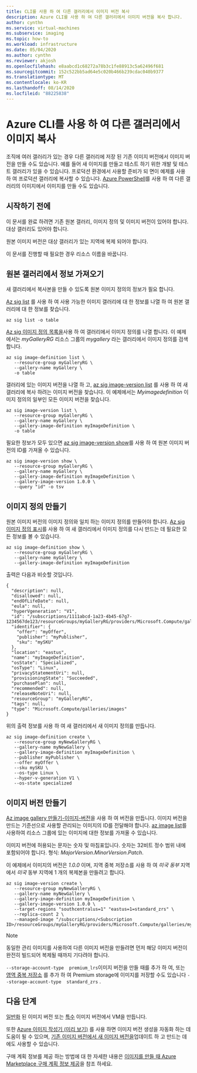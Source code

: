 ```yaml
---
title: CLI를 사용 하 여 다른 갤러리에서 이미지 버전 복사
description: Azure CLI를 사용 하 여 다른 갤러리에서 이미지 버전을 복사 합니다.
author: cynthn
ms.service: virtual-machines
ms.subservice: imaging
ms.topic: how-to
ms.workload: infrastructure
ms.date: 05/04/2020
ms.author: cynthn
ms.reviewer: akjosh
ms.openlocfilehash: e8aabcd1c68272a78b3c1fe88913c5a62496f681
ms.sourcegitcommit: 152c522bb5ad64e5c020b466b239cdac040b9377
ms.translationtype: MT
ms.contentlocale: ko-KR
ms.lasthandoff: 08/14/2020
ms.locfileid: "88225838"
---
```

# <a name="copy-an-image-from-another-gallery-using-the-azure-cli"></a>Azure CLI를 사용 하 여 다른 갤러리에서 이미지 복사

조직에 여러 갤러리가 있는 경우 다른 갤러리에 저장 된 기존 이미지 버전에서 이미지 버전을 만들 수도 있습니다. 예를 들어 새 이미지를 만들고 테스트 하기 위한 개발 및 테스트 갤러리가 있을 수 있습니다. 프로덕션 환경에서 사용할 준비가 되 면이 예제를 사용 하 여 프로덕션 갤러리에 복사할 수 있습니다. [Azure PowerShell](image-version-another-gallery-powershell.md)를 사용 하 여 다른 갤러리의 이미지에서 이미지를 만들 수도 있습니다.



## <a name="before-you-begin"></a>시작하기 전에

이 문서를 완료 하려면 기존 원본 갤러리, 이미지 정의 및 이미지 버전이 있어야 합니다. 대상 갤러리도 있어야 합니다. 

원본 이미지 버전은 대상 갤러리가 있는 지역에 복제 되어야 합니다. 

이 문서를 진행할 때 필요한 경우 리소스 이름을 바꿉니다.



## <a name="get-information-from-the-source-gallery"></a>원본 갤러리에서 정보 가져오기

새 갤러리에서 복사본을 만들 수 있도록 원본 이미지 정의의 정보가 필요 합니다.

[Az sig list](/cli/azure/sig#az-sig-list) 를 사용 하 여 사용 가능한 이미지 갤러리에 대 한 정보를 나열 하 여 원본 갤러리에 대 한 정보를 찾습니다.

```azurecli-interactive 
az sig list -o table
```

[Az sig 이미지 정의 목록을](/cli/azure/sig/image-definition#az-sig-image-definition-list)사용 하 여 갤러리에서 이미지 정의를 나열 합니다. 이 예제에서는 *myGalleryRG* 리소스 그룹의 *mygallery* 라는 갤러리에서 이미지 정의를 검색 합니다.

```azurecli-interactive 
az sig image-definition list \
   --resource-group myGalleryRG \
   --gallery-name myGallery \
   -o table
```

갤러리에 있는 이미지 버전을 나열 하 고, [az sig image-version list](/cli/azure/sig/image-version#az-sig-image-version-list) 를 사용 하 여 새 갤러리에 복사 하려는 이미지 버전을 찾습니다. 이 예제에서는 *Myimagedefinition* 이미지 정의의 일부인 모든 이미지 버전을 찾습니다.

```azurecli-interactive
az sig image-version list \
   --resource-group myGalleryRG \
   --gallery-name myGallery \
   --gallery-image-definition myImageDefinition \
   -o table
```

필요한 정보가 모두 있으면 [az sig image-version show](/cli/azure/sig/image-version#az-sig-image-version-show)를 사용 하 여 원본 이미지 버전의 ID를 가져올 수 있습니다.

```azurecli-interactive
az sig image-version show \
   --resource-group myGalleryRG \
   --gallery-name myGallery \
   --gallery-image-definition myImageDefinition \
   --gallery-image-version 1.0.0 \
   --query "id" -o tsv
```


## <a name="create-the-image-definition"></a>이미지 정의 만들기 

원본 이미지 버전의 이미지 정의와 일치 하는 이미지 정의를 만들어야 합니다. [Az sig 이미지 정의 표시](/cli/azure/sig/image-definition#az-sig-image-definition-show)를 사용 하 여 새 갤러리에서 이미지 정의를 다시 만드는 데 필요한 모든 정보를 볼 수 있습니다.

```azurecli-interactive
az sig image-definition show \
   --resource-group myGalleryRG \
   --gallery-name myGallery \
   --gallery-image-definition myImageDefinition
```

출력은 다음과 비슷할 것입니다.

```output
{
  "description": null,
  "disallowed": null,
  "endOfLifeDate": null,
  "eula": null,
  "hyperVgeneration": "V1",
  "id": "/subscriptions/1111abcd-1a23-4b45-67g7-1234567de123/resourceGroups/myGalleryRG/providers/Microsoft.Compute/galleries/myGallery/images/myImageDefinition",
  "identifier": {
    "offer": "myOffer",
    "publisher": "myPublisher",
    "sku": "mySKU"
  },
  "location": "eastus",
  "name": "myImageDefinition",
  "osState": "Specialized",
  "osType": "Linux",
  "privacyStatementUri": null,
  "provisioningState": "Succeeded",
  "purchasePlan": null,
  "recommended": null,
  "releaseNoteUri": null,
  "resourceGroup": "myGalleryRG",
  "tags": null,
  "type": "Microsoft.Compute/galleries/images"
}
```

위의 출력 정보를 사용 하 여 새 갤러리에서 새 이미지 정의를 만듭니다.


```azurecli-interactive 
az sig image-definition create \
   --resource-group myNewGalleryRG \
   --gallery-name myNewGallery \
   --gallery-image-definition myImageDefinition \
   --publisher myPublisher \
   --offer myOffer \
   --sku mySKU \
   --os-type Linux \
   --hyper-v-generation V1 \
   --os-state specialized 
```


## <a name="create-the-image-version"></a>이미지 버전 만들기

[Az image gallery 만들기-이미지-버전](/cli/azure/sig/image-version#az-sig-image-version-create)을 사용 하 여 버전을 만듭니다. 이미지 버전을 만드는 기준선으로 사용할 관리되는 이미지의 ID를 전달해야 합니다. [az image list](/cli/azure/image?view#az-image-list)를 사용하여 리소스 그룹에 있는 이미지에 대한 정보를 가져올 수 있습니다. 

이미지 버전에 허용되는 문자는 숫자 및 마침표입니다. 숫자는 32비트 정수 범위 내에 포함되어야 합니다. 형식: *MajorVersion*.*MinorVersion*.*Patch*.

이 예제에서 이미지의 버전은 *1.0.0* 이며, 지역 중복 저장소를 사용 하 여 *미국 동부* 지역에서 *미국* 동부 지역에 1 개의 복제본을 만들려고 합니다.


```azurecli-interactive 
az sig image-version create \
   --resource-group myNewGalleryRG \
   --gallery-name myNewGallery \
   --gallery-image-definition myImageDefinition \
   --gallery-image-version 1.0.0 \
   --target-regions "southcentralus=1" "eastus=1=standard_zrs" \
   --replica-count 2 \
   --managed-image "/subscriptions/<Subscription ID>/resourceGroups/myGalleryRG/providers/Microsoft.Compute/galleries/myGallery/images/myImageDefinition/versions/1.0.0"
```

> [!NOTE]
> 동일한 관리 이미지를 사용하여 다른 이미지 버전을 만들려면 먼저 해당 이미지 버전이 완전히 빌드되어 복제될 때까지 기다려야 합니다.
>
> `--storage-account-type  premium_lrs`이미지 버전을 만들 때를 추가 하 여, 또는 [영역 중복 저장소](../storage/common/storage-redundancy.md) 를 추가 하 여 Premium storage에 이미지를 저장할 수도 있습니다 `--storage-account-type  standard_zrs` .
>

## <a name="next-steps"></a>다음 단계

[일반화](vm-generalized-image-version-cli.md) 된 이미지 버전 또는 [특수](vm-specialized-image-version-cli.md) 이미지 버전에서 VM을 만듭니다.

또한 [Azure 이미지 작성기 (미리 보기)](./linux/image-builder-overview.md) 를 사용 하면 이미지 버전 생성을 자동화 하는 데 도움이 될 수 있으며, [기존 이미지 버전에서 새 이미지 버전을](./linux/image-builder-gallery-update-image-version.md)업데이트 하 고 만드는 데에도 사용할 수 있습니다. 

구매 계획 정보를 제공 하는 방법에 대 한 자세한 내용은 [이미지를 만들 때 Azure Marketplace 구매 계획 정보 제공](marketplace-images.md)을 참조 하세요.

